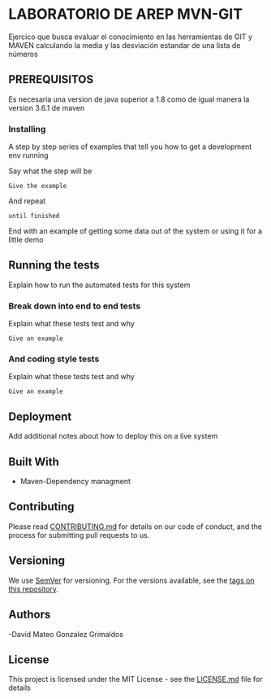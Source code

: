 # LABORATORIO DE AREP MVN-GIT
Ejercico que busca evaluar el conocimiento en las herramientas de GIT y MAVEN calculando la media y las desviación estandar de una lista
de números

## PREREQUISITOS

Es necesaria una version de java superior a 1.8 como de igual manera la version 3.6.1 de maven


### Installing

A step by step series of examples that tell you how to get a development env running

Say what the step will be

```
Give the example
```

And repeat

```
until finished
```

End with an example of getting some data out of the system or using it for a little demo

## Running the tests

Explain how to run the automated tests for this system

### Break down into end to end tests

Explain what these tests test and why

```
Give an example
```

### And coding style tests

Explain what these tests test and why

```
Give an example
```

## Deployment

Add additional notes about how to deploy this on a live system

## Built With

* Maven-Dependency managment

## Contributing

Please read [CONTRIBUTING.md](https://gist.github.com/PurpleBooth/b24679402957c63ec426) for details on our code of conduct, and the process for submitting pull requests to us.

## Versioning

We use [SemVer](http://semver.org/) for versioning. For the versions available, see the [tags on this repository](https://github.com/your/project/tags). 

## Authors

-David Mateo Gonzalez Grimaldos


## License

This project is licensed under the MIT License - see the [LICENSE.md](LICENSE.md) file for details

